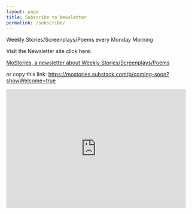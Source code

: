 ```yaml
---
layout: page
title: Subscribe to Newsletter
permalink: /subscribe/
---
```


 Weekly Stories/Screenplays/Poems every Monday Morning

 Visit the Newsletter site click here: 
<p><a href="https://mostories.substack.com/p/coming-soon?showWelcome=true">
MoStories, a newsletter about Weekly Stories/Screenplays/Poems</a></p>

 or copy this link: 
 https://mostories.substack.com/p/coming-soon?showWelcome=true

<iframe src="https://mostories.substack.com/embed" width="480" height="320" style="border:0px solid #EEE; background:white;" frameborder="0" scrolling="no"></iframe>


